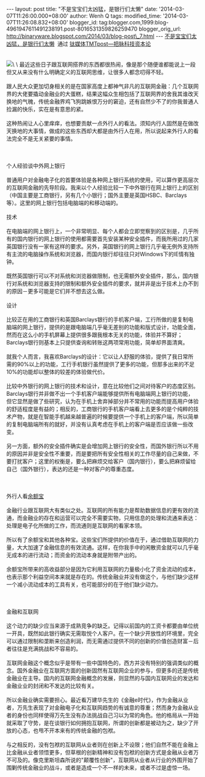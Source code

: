 --- layout: post title: "不是宝宝们太凶猛，是银行们太懒" date:
'2014-03-07T11:26:00.000+08:00' author: Wenh Q tags: modified\_time:
'2014-03-07T11:26:08.832+08:00' blogger\_id:
tag:blogger.com,1999:blog-4961947611491238191.post-8016531359826259470
blogger\_orig\_url:
http://binaryware.blogspot.com/2014/03/blog-post\_7.html ---
[不是宝宝们太凶猛，是银行们太懒](http://www.tmtpost.com/97354.html)  通过
[钛媒体TMTpost—把脉科技资本论](http://www.tmtpost.com/)\
\
\
![](https://images-blogger-opensocial.googleusercontent.com/gadgets/proxy?url=http%3A%2F%2Fwww.tmtpost.com%2Fwp-content%2Fuploads%2F2014%2F03%2F139409937592-560x301.jpg&container=blogger&gadget=a&rewriteMime=image%2F*)\
\
最近这些日子跟互联网搭界的东西都很热闹，像是那个随便谁都能说上一段但又从来没有什么明确定义的互联网思维，让很多人都念叨得不轻。\
\
跟人民大众更加切身相关的是在国家高度上都神气非凡的互联网金融：几个互联网界的大佬要撬动金融业的大蛋糕，结果这幅众生相包括了互联网界的舍我其谁改天换地的气魄，传统金融界鸡飞狗跳嫉恨万分的窘迫，还有自然少不了的你我普通人捡漏的快乐，实在是有意思的紧。\
\
这种热闹让人心里痒痒，也想要贡献一点外行人的看法。须知内行人固然是在做改天换地的大事情，做成的这些东西却大都是由外行人在用，所以说起来外行人的看法完全不是无关紧要的事情。\
\
 \
\
个人经验谈中外网上银行\
\
普通用户对金融电子化的首要体验是各种网上银行系统的使用，可以算作更高层次的互联网金融的先导阶段。我来以个人经验比较一下中外银行在网上银行上的区别（中国主要是工商银行，另有几个小银行；国外主要是英国HSBC、Barclays等）。这里的网上银行包括电脑端的和移动端的。\
\
技术\
\
在电脑端的网上银行上，一个非常明显、每个人都会立即觉察到的区别是，几乎所有的国内银行的网上银行的使用都需要首先安装某种安全插件，而我所用过的几家英国银行没有一家有这样的要求。另外，英国银行的网上银行几乎毫无例外支持所有主流的电脑操作系统和浏览器，而国内银行却往往只对Windows下的IE情有独钟。\
\
既然英国银行可以不对系统和浏览器做限制，也无需额外安全插件，那么，国内银行对系统和浏览器支持的限制和额外安全插件的要求，就并非是出于技术上办不到的原因－更多可能是它们并不想去这么做。\
\
设计\
\
比较正在用的工商银行和英国Barclays银行的手机客户端，工行所做的是复制电脑端的网上银行，提供的是跟电脑端几乎毫无差别的功能和版式设计，功能全面，然而在这么小的手机屏幕上提供很多跟我根本无关的功能，体验并不算好；Barclays银行则基本上只提供查询和转账这两项常用功能，简单却界面清爽。\
\
就我个人而言，我喜欢Barclays的设计：它以让人舒服的体验，提供了我日常所需的90%以上的功能，工行手机银行虽然提供了更多的功能，但那多出来的不足10%的功能却以整体的较差的体验做代价。\
\
比较中外银行的网上银行的技术和设计，意在比较他们之间对待客户的态度区别。Barclays银行并非做不出一个手机客户端能够提供所有电脑端网上银行的功能，但它显然是做了些研究，认为在手机上舍弃掉部分并不常用的功能而提高用户体验的舒适程度是有益的；相反的，工商银行的手机客户端看上去更多的是个纯粹的技术产物，就是在智能手机越来越普遍的时候要提供一个手机上的客户端，所以简单的复制电脑端所有的就好，并没有认真考虑在手机上的客户端是否应该做一些改变。\
\
另一方面，额外的安全插件确实是会增加网上银行的安全性，而国外银行所以不用的原因并非是安全性不重要，而是要把所有安全性相关的工作尽量的自己来做，不要打扰客户；这里的权衡是，要么把麻烦交给客户（国内银行），要么把麻烦留给自己（国外银行），表达的还是一种对客户的尊重态度。\
\
 \
\
外行人看[余额宝](http://www.tmtpost.com/tag/%E4%BD%99%E9%A2%9D%E5%AE%9D)\
\
金融行业跟互联网大有类似之处。互联网的所有能力是帮助数据信息的更有效的流通，而金融业的存在和运营可以完全不需要实物，只用信息的处理和流通来表达：处理是电子化所做的工作，而流通则是互联网的看家本领。\
\
所以有了余额宝和其他各种宝。这些宝们所提供的价值在于，通过借助互联网的力量，大大加速了金融信息的有效流通。这样，在你我手中的闲散资金就可以几乎毫无成本的进行流动；而资金的流动本身就是附带产出的。\
\
余额宝所带来的高收益部分是因为它利用互联网的力量极小化了资金流动的成本，也表示那个利益空间本来就是存在的。传统金融业并没有做这个，与他们缺少这样一个减小流动成本的工具有关，也可能部分的在于他们缺少动力。\
\
 \
\
金融和互联网\
\
这个动力的缺少应当来源于成熟竞争的缺乏。记得以前国内的工资卡都要由单位统一开具，既然如此银行确实无需取悦个人客户。在一个缺少开放性的环境里，完全可以通过限制和垄断来创造利润，而无需通过提供不同的创新的价值创造财富－后者往往是充满挑战和不容易的。\
\
互联网金融这个概念似乎是带有一些中国特色的，西方并没有特别的强调类似的概念。国外金融业在互联网方面的创新固然有互联网企业的参与，但更多的还是传统金融业在主导。国内的互联网金融概念的发展，则显然的与国内互联网业的发达和金融业业的封闭和不发达的比较有关。\
\
所以金融业确实需要担心。最近看万建华先生的《金融e时代》，作为金融从业者，万先生表现了对金融电子化和互联网趋势的有诚意的尊重；然而身为金融从业者的身份也同样使得万先生没有办法挑战自己习以为常的角色。他的格局从一开始就采取了守势，是在谈银行如何拥抱互联网，所谓的创新都是被动为之，缺少了开放的心态，也甩不开本来有的传统金融的包袱。\
\
与之相反的，没有包袱的互联网从业者则在创新上不设限；他们自然不能在金融上比金融从业者领悟更多，但草根的创新精神和没有包袱的创新方式是金融从业者万不可及的。像克里斯坦森所说的"颠覆性创新"，互联网从业者从行业的外围开始了围剿传统金融业的战斗，或者是造成一个不一样的未来，或者不过是虚惊一场。
